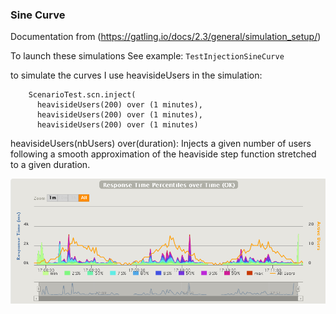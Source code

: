 ### Sine Curve
Documentation from (https://gatling.io/docs/2.3/general/simulation_setup/)

To launch these simulations 
See example: `TestInjectionSineCurve`

to simulate the curves I use heavisideUsers in the simulation:

```
    ScenarioTest.scn.inject(
      heavisideUsers(200) over (1 minutes),
      heavisideUsers(200) over (1 minutes),
      heavisideUsers(200) over (1 minutes)
```
heavisideUsers(nbUsers) over(duration): Injects a given number of users following a smooth approximation of the heaviside step function stretched to a given duration.

![SineCurve](img/sine-curve-A.png)
